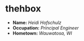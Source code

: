 # thehbox

* **Name:** *Heidi Hofschulz*
* **Occupation:** *Principal Engineer*
* **Hometown:** *Wauwatosa, WI*
